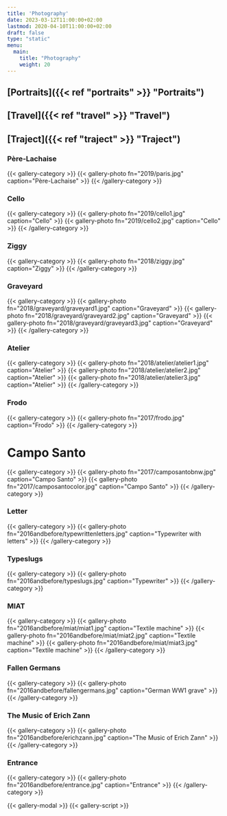 ```yaml
---
title: 'Photography'
date: 2023-03-12T11:00:00+02:00
lastmod: 2020-04-10T11:00:00+02:00
draft: false
type: "static"
menu:
  main:
    title: "Photography"
    weight: 20
---
```


## [Portraits]({{< ref "portraits" >}} "Portraits")
## [Travel]({{< ref "travel" >}} "Travel")
## [Traject]({{< ref "traject" >}} "Traject")

### Père-Lachaise
{{< gallery-category >}}
    {{< gallery-photo fn="2019/paris.jpg" caption="Père-Lachaise" >}}
 {{< /gallery-category >}}
### Cello
{{< gallery-category >}}
    {{< gallery-photo fn="2019/cello1.jpg" caption="Cello" >}}
    {{< gallery-photo fn="2019/cello2.jpg" caption="Cello" >}}
 {{< /gallery-category >}}
### Ziggy
{{< gallery-category >}}
    {{< gallery-photo fn="2018/ziggy.jpg" caption="Ziggy" >}}
{{< /gallery-category >}}
### Graveyard
{{< gallery-category >}}
    {{< gallery-photo fn="2018/graveyard/graveyard1.jpg" caption="Graveyard" >}}
    {{< gallery-photo fn="2018/graveyard/graveyard2.jpg" caption="Graveyard" >}}
    {{< gallery-photo fn="2018/graveyard/graveyard3.jpg" caption="Graveyard" >}}
{{< /gallery-category >}}
### Atelier
{{< gallery-category >}}
    {{< gallery-photo fn="2018/atelier/atelier1.jpg" caption="Atelier" >}}
    {{< gallery-photo fn="2018/atelier/atelier2.jpg" caption="Atelier" >}}
    {{< gallery-photo fn="2018/atelier/atelier3.jpg" caption="Atelier" >}}
{{< /gallery-category >}}
### Frodo
{{< gallery-category >}}
    {{< gallery-photo fn="2017/frodo.jpg" caption="Frodo" >}}
{{< /gallery-category >}}
# Campo Santo
{{< gallery-category >}}
    {{< gallery-photo fn="2017/camposantobnw.jpg" caption="Campo Santo" >}}
    {{< gallery-photo fn="2017/camposantocolor.jpg" caption="Campo Santo" >}}
{{< /gallery-category >}}
### Letter
{{< gallery-category >}}
    {{< gallery-photo fn="2016andbefore/typewrittenletters.jpg" caption="Typewriter with letters" >}}
{{< /gallery-category >}}
### Typeslugs
{{< gallery-category >}}
    {{< gallery-photo fn="2016andbefore/typeslugs.jpg" caption="Typewriter" >}}
{{< /gallery-category >}}
### MIAT
{{< gallery-category >}}
    {{< gallery-photo fn="2016andbefore/miat/miat1.jpg" caption="Textile machine" >}}
    {{< gallery-photo fn="2016andbefore/miat/miat2.jpg" caption="Textile machine" >}}
    {{< gallery-photo fn="2016andbefore/miat/miat3.jpg" caption="Textile machine" >}}
{{< /gallery-category >}}
### Fallen Germans
{{< gallery-category >}}
    {{< gallery-photo fn="2016andbefore/fallengermans.jpg" caption="German WW1 grave" >}}
{{< /gallery-category >}}
### The Music of Erich Zann
{{< gallery-category >}}
    {{< gallery-photo fn="2016andbefore/erichzann.jpg" caption="The Music of Erich Zann" >}}
{{< /gallery-category >}}
### Entrance
{{< gallery-category >}}
    {{< gallery-photo fn="2016andbefore/entrance.jpg" caption="Entrance" >}}
{{< /gallery-category >}}

{{< gallery-modal >}}
{{< gallery-script >}}
<!--more-->
